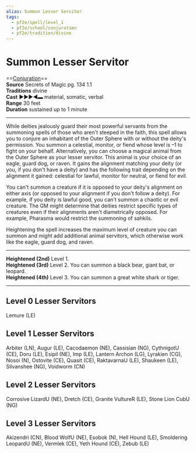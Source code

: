 ```yaml
---
alias: Summon Lesser Servitor
tags:
  - pf2e/spell/level_1
  - pf2e/school/conjuration
  - pf2e/tradition/divine
---
```


# Summon Lesser Servitor

==[Conjuration](../../../Traits/Conjuration.md)==  
__Source__ Secrets of Magic pg. 134 1.1  
**Traditions** divine  
**Cast** ►►►◄▬ material, somatic, verbal  
**Range** 30 feet  
**Duration** sustained up to 1 minute

---

While deities jealously guard their most powerful servants from the summoning spells of those who aren't steeped in the faith, this spell allows you to conjure an inhabitant of the Outer Sphere with or without the deity's permission. You summon a celestial, monitor, or fiend whose level is –1 to fight on your behalf. Alternatively, you can choose a magical animal from the Outer Sphere as your lesser servitor. This animal is your choice of an eagle, guard dog, or raven. It gains the alignment matching your deity (or you, if you don't have a deity) and has the following trait depending on the alignment it gained: celestial for lawful, monitor for neutral, or fiend for evil.

You can't summon a creature if it is opposed to your deity's alignment on either axis (or opposed to your alignment if you don't follow a deity). For example, if you deity is lawful good, you can't summon a chaotic or evil creature. The GM might determine that deities restrict specific types of creatures even if their alignments aren't diametrically opposed. For example, Pharasma would restrict the summoning of sahkils.

Heightening the spell increases the maximum level of creature you can summon and might add additional animal servitors, which otherwise work like the eagle, guard dog, and raven.

<hr>

**Heightened (2nd)** Level 1.  
**Heightened (3rd)** Level 2. You can summon a black bear, giant bat, or leopard.  
**Heightened (4th)** Level 3. You can summon a great white shark or tiger.

---

## Level 0 Lesser Servitors

Lemure (LE)

## Level 1 Lesser Servitors

Arbiter (LN), Augur (LE), Cacodaemon (NE), Cassisian (NG), CythnigotU (CE), Doru (LE), Esipil (NE), Imp (LE), Lantern Archon (LG), Lyrakien (CG), Nosoi (N), Ostovite (CE), Quasit (CE), RaktavarnaU (LE), Shaukeen (LE), Silvanshee (NG), Voidworm (CN)

## Level 2 Lesser Servitors

Corrosive LizardU (NE), Dretch (CE), Granite VultureR (LE), Stone Lion CubU (NG)

## Level 3 Lesser Servitors

Akizendri (CN), Blood WolfU (NE), Esobok (N), Hell Hound (LE), Smoldering LeopardU (NE), Vermlek (CE), Yeth Hound (CE), Zebub (LE)

